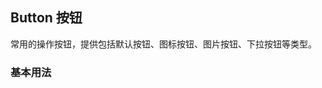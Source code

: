 <div class="demo-header">
<p class="overviewicon">
  <span class="wapi-form-button"/>
</p>

## Button 按钮

<nova-uxlink widget-name="Button"></nova-uxlink>

常用的操作按钮，提供包括默认按钮、图标按钮、图片按钮、下拉按钮等类型。
</div>

### 基本用法

<nova-demo-view link="button/base.vue"></nova-demo-view>

<br />

<nova-attributes link="button"></nova-attributes>

<br />

